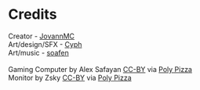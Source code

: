 # Credits
Creator - [JovannMC](https://femboyfurry.net)<br/>
Art/design/SFX - [Cyph](cyph.codes)<br/>
Art/music - [soafen](soafen.love)<br/>
<br/>
Gaming Computer by Alex Safayan [CC-BY](https://creativecommons.org/licenses/by/3.0/) via [Poly Pizza](https://poly.pizza/m/5cN7W4ufoII)<br/>
Monitor by Zsky [CC-BY](https://creativecommons.org/licenses/by/3.0/) via [Poly Pizza](https://poly.pizza/m/Qyw8JFtZF0)
